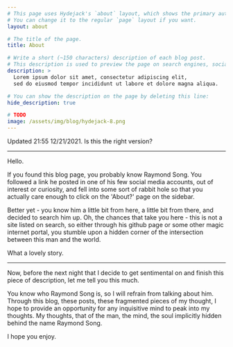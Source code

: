 ```yaml
---
# This page uses Hydejack's `about` layout, which shows the primary author's picture and about text at the top.
# You can change it to the regular `page` layout if you want.
layout: about

# The title of the page.
title: About

# Write a short (~150 characters) description of each blog post.
# This description is used to preview the page on search engines, social media, etc.
description: >
  Lorem ipsum dolor sit amet, consectetur adipiscing elit,
  sed do eiusmod tempor incididunt ut labore et dolore magna aliqua.

# You can show the description on the page by deleting this line:
hide_description: true

# TODO
image: /assets/img/blog/hydejack-8.png
---
```

Updated 21:55 12/21/2021. Is this the right version?

---

Hello.

If you found this blog page, you probably know Raymond Song. You followed a link he posted in one of his few social media accounts, out of interest or curiosity, and fell into some sort of rabbit hole so that you actually care enough to click on the 'About?' page on the sidebar.

Better yet - you know him a little bit from here, a little bit from there, and decided to search him up. Oh, the chances that take you here - this is not a site listed on search, so either through his github page or some other magic internet portal, you stumble upon a hidden corner of the intersection between this man and the world.

What a lovely story.

---

Now, before the next night that I decide to get sentimental on and finish this piece of description, let me tell you this much.

You know who Raymond Song is, so I will refrain from talking about him. Through this blog, these posts, these fragmented pieces of my thought, I hope to provide an opportunity for any inquisitive mind to peak into my thoughts. My thoughts, that of the man, the mind, the soul implicitly hidden behind the name Raymond Song.

I hope you enjoy.
